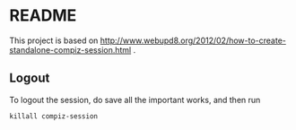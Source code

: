# README

This project is based on http://www.webupd8.org/2012/02/how-to-create-standalone-compiz-session.html .

## Logout

To logout the session, do save all the important works, and then run

```
killall compiz-session
```
